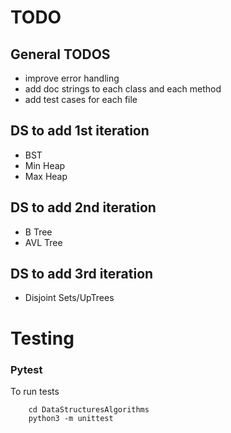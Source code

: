 # TODO

## General TODOS

- improve error handling
- add doc strings to each class and each method
- add test cases for each file

## DS to add 1st iteration

- BST
- Min Heap
- Max Heap

## DS to add 2nd iteration

- B Tree
- AVL Tree

## DS to add 3rd iteration

- Disjoint Sets/UpTrees

# Testing

### Pytest

To run tests

```
    cd DataStructuresAlgorithms
    python3 -m unittest
```
